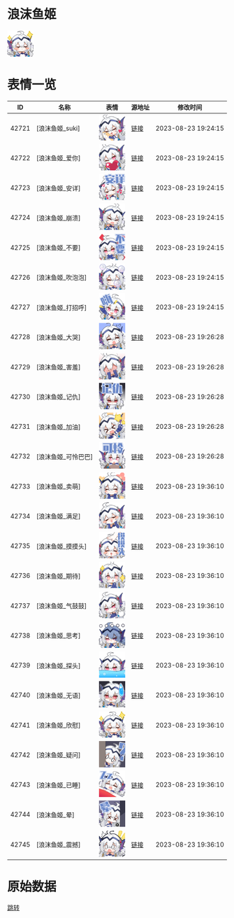 # 浪沫鱼姬

<img src="./cover.png" height="60" alt="cover" />

# 表情一览

|ID|名称|表情|源地址|修改时间|
|----|----|----|----|----|
|42721|[浪沫鱼姬_suki]|<img src="./pic/042721_%5B浪沫鱼姬_suki%5D.png" height="60" alt="suki"/>|[链接](https://i0.hdslb.com/bfs/emote/8149f83a19ac2f92e243d54d3f88a9cab62705f0.png)|2023-08-23 19:24:15|
|42722|[浪沫鱼姬_爱你]|<img src="./pic/042722_%5B浪沫鱼姬_爱你%5D.png" height="60" alt="爱你"/>|[链接](https://i0.hdslb.com/bfs/emote/e89b9319104c25dcd7b10eb0ed183e8c30745e77.png)|2023-08-23 19:24:15|
|42723|[浪沫鱼姬_安详]|<img src="./pic/042723_%5B浪沫鱼姬_安详%5D.png" height="60" alt="安详"/>|[链接](https://i0.hdslb.com/bfs/emote/1c794f7544dd6c10351c427610ea898d8f04d69e.png)|2023-08-23 19:24:15|
|42724|[浪沫鱼姬_崩溃]|<img src="./pic/042724_%5B浪沫鱼姬_崩溃%5D.png" height="60" alt="崩溃"/>|[链接](https://i0.hdslb.com/bfs/emote/f021089fbce90c3a0471e8d43bc0bacbf6312e1e.png)|2023-08-23 19:24:15|
|42725|[浪沫鱼姬_不要]|<img src="./pic/042725_%5B浪沫鱼姬_不要%5D.png" height="60" alt="不要"/>|[链接](https://i0.hdslb.com/bfs/emote/c987d187f91e02826515dc61ab9c280bb7d89e72.png)|2023-08-23 19:24:15|
|42726|[浪沫鱼姬_吹泡泡]|<img src="./pic/042726_%5B浪沫鱼姬_吹泡泡%5D.png" height="60" alt="吹泡泡"/>|[链接](https://i0.hdslb.com/bfs/emote/da7bdbeb769f9c7effcff3904d7b6c2d623c38f3.png)|2023-08-23 19:24:15|
|42727|[浪沫鱼姬_打招呼]|<img src="./pic/042727_%5B浪沫鱼姬_打招呼%5D.png" height="60" alt="打招呼"/>|[链接](https://i0.hdslb.com/bfs/emote/a2102dc83efb850eb5b2943aad3a1770e6e83008.png)|2023-08-23 19:24:15|
|42728|[浪沫鱼姬_大哭]|<img src="./pic/042728_%5B浪沫鱼姬_大哭%5D.png" height="60" alt="大哭"/>|[链接](https://i0.hdslb.com/bfs/emote/d4003db2e65cd2d1016d1c1a7c1bba0e56b0e096.png)|2023-08-23 19:26:28|
|42729|[浪沫鱼姬_害羞]|<img src="./pic/042729_%5B浪沫鱼姬_害羞%5D.png" height="60" alt="害羞"/>|[链接](https://i0.hdslb.com/bfs/emote/00fbb5543d7fdf5cb7d5d3311383bc9cc817ddc4.png)|2023-08-23 19:26:28|
|42730|[浪沫鱼姬_记仇]|<img src="./pic/042730_%5B浪沫鱼姬_记仇%5D.png" height="60" alt="记仇"/>|[链接](https://i0.hdslb.com/bfs/emote/a998e7dcaa59791935ed5a28cae0c347d96c6291.png)|2023-08-23 19:26:28|
|42731|[浪沫鱼姬_加油]|<img src="./pic/042731_%5B浪沫鱼姬_加油%5D.png" height="60" alt="加油"/>|[链接](https://i0.hdslb.com/bfs/emote/951721ac7c79d302c33915c8134dac311ed46123.png)|2023-08-23 19:26:28|
|42732|[浪沫鱼姬_可怜巴巴]|<img src="./pic/042732_%5B浪沫鱼姬_可怜巴巴%5D.png" height="60" alt="可怜巴巴"/>|[链接](https://i0.hdslb.com/bfs/emote/ed84fc64ea4359802210f38785acc476cdd72deb.png)|2023-08-23 19:26:28|
|42733|[浪沫鱼姬_卖萌]|<img src="./pic/042733_%5B浪沫鱼姬_卖萌%5D.png" height="60" alt="卖萌"/>|[链接](https://i0.hdslb.com/bfs/emote/9c14971d522b7bb803105db67d212cfadf0a6165.png)|2023-08-23 19:36:10|
|42734|[浪沫鱼姬_满足]|<img src="./pic/042734_%5B浪沫鱼姬_满足%5D.png" height="60" alt="满足"/>|[链接](https://i0.hdslb.com/bfs/emote/3a4dfb2f3be733c45aaced1e568c167dbcb55a07.png)|2023-08-23 19:36:10|
|42735|[浪沫鱼姬_摸摸头]|<img src="./pic/042735_%5B浪沫鱼姬_摸摸头%5D.png" height="60" alt="摸摸头"/>|[链接](https://i0.hdslb.com/bfs/emote/d4a12507bb73634be93136620cff28540d9e2eb2.png)|2023-08-23 19:36:10|
|42736|[浪沫鱼姬_期待]|<img src="./pic/042736_%5B浪沫鱼姬_期待%5D.png" height="60" alt="期待"/>|[链接](https://i0.hdslb.com/bfs/emote/3d86ade0992db4ac3e2bedb6b53b62765952871b.png)|2023-08-23 19:36:10|
|42737|[浪沫鱼姬_气鼓鼓]|<img src="./pic/042737_%5B浪沫鱼姬_气鼓鼓%5D.png" height="60" alt="气鼓鼓"/>|[链接](https://i0.hdslb.com/bfs/emote/79d127f328e6205add92670694574716408b5c60.png)|2023-08-23 19:36:10|
|42738|[浪沫鱼姬_思考]|<img src="./pic/042738_%5B浪沫鱼姬_思考%5D.png" height="60" alt="思考"/>|[链接](https://i0.hdslb.com/bfs/emote/6c88824c25c81536bbd12fe3592721e96774b5a9.png)|2023-08-23 19:36:10|
|42739|[浪沫鱼姬_探头]|<img src="./pic/042739_%5B浪沫鱼姬_探头%5D.png" height="60" alt="探头"/>|[链接](https://i0.hdslb.com/bfs/emote/1ad94d8c79899b9b02782180130fbeb91d9359cb.png)|2023-08-23 19:36:10|
|42740|[浪沫鱼姬_无语]|<img src="./pic/042740_%5B浪沫鱼姬_无语%5D.png" height="60" alt="无语"/>|[链接](https://i0.hdslb.com/bfs/emote/32f31bf57c44a3a3ca9882493ff20ebc82a660df.png)|2023-08-23 19:36:10|
|42741|[浪沫鱼姬_欣慰]|<img src="./pic/042741_%5B浪沫鱼姬_欣慰%5D.png" height="60" alt="欣慰"/>|[链接](https://i0.hdslb.com/bfs/emote/70927e7bde06f7a3128b79bb6a0d4821e88b863b.png)|2023-08-23 19:36:10|
|42742|[浪沫鱼姬_疑问]|<img src="./pic/042742_%5B浪沫鱼姬_疑问%5D.png" height="60" alt="疑问"/>|[链接](https://i0.hdslb.com/bfs/emote/1f9b840f65c8234d62eea5ea9a36f789d48deb27.png)|2023-08-23 19:36:10|
|42743|[浪沫鱼姬_已睡]|<img src="./pic/042743_%5B浪沫鱼姬_已睡%5D.png" height="60" alt="已睡"/>|[链接](https://i0.hdslb.com/bfs/emote/4d321162a1d90fd93b738a62d7c9b3e82a5e1c8e.png)|2023-08-23 19:36:10|
|42744|[浪沫鱼姬_晕]|<img src="./pic/042744_%5B浪沫鱼姬_晕%5D.png" height="60" alt="晕"/>|[链接](https://i0.hdslb.com/bfs/emote/55569dc0194851843b164c8fdf767a9ee283d145.png)|2023-08-23 19:36:10|
|42745|[浪沫鱼姬_震撼]|<img src="./pic/042745_%5B浪沫鱼姬_震撼%5D.png" height="60" alt="震撼"/>|[链接](https://i0.hdslb.com/bfs/emote/7ac2ca8538db0b453b650db59f1467ee1f788103.png)|2023-08-23 19:36:10|

# 原始数据

[跳转](./raw.json)

